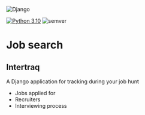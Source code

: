 ![Django](https://img.shields.io/badge/django-%23092E20.svg?style=for-the-badge&logo=django&logoColor=white)

[![Python 3.10](https://img.shields.io/badge/python-3.11-blue.svg)](https://www.python.org/downloads/release/python-360/) ![semver](https://img.shields.io/badge/semver-0.1.0-blue)

# Job search

## Intertraq

A Django application for tracking during your job hunt

* Jobs applied for
* Recruiters
* Interviewing process
